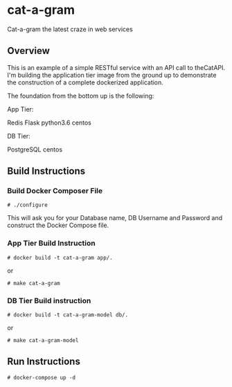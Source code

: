 # cat-a-gram
Cat-a-gram the latest craze in web services

## Overview

This is an example of a simple RESTful service with an API call to theCatAPI.  I'm building the application tier image from the ground up to demonstrate the construction of a complete dockerized application.

The foundation from the bottom up is the following:

App Tier:

Redis
Flask
python3.6
centos

DB Tier:

PostgreSQL
centos

## Build Instructions

### Build Docker Composer File

```
# ./configure
```

This will ask you for your Database name, DB Username and Password and construct the Docker Compose file.

### App Tier Build Instruction

```
# docker build -t cat-a-gram app/.
``` 

or

```
# make cat-a-gram
```

### DB Tier Build instruction

```
# docker build -t cat-a-gram-model db/.
```

or

```
# make cat-a-gram-model
```

## Run Instructions

```
# docker-compose up -d
```
